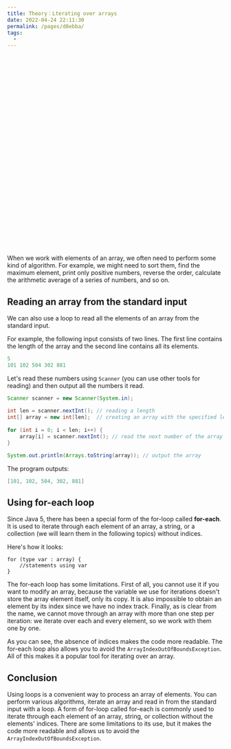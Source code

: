 ```yaml
---
title: Theory：Lterating over arrays
date: 2022-04-24 22:11:30
permalink: /pages/d8ebba/
tags:
  - 
---
```

<div style="background-image: url(https://cdn.jsdelivr.net/gh/JimFKppt/Pictures@master/static_files/img/joe-woods-4Zaq5xY5M_c-unsplash.jpg); background-size:cover;">
    <iframe :src="$withBase('/markmap/Markmap_Theory：Lterating over arrays.html')" width="100%" height="450" frameborder="0" scrolling="No" leftmargin="0" topmargin="0"></iframe>
</div>

When we work with elements of an array, we often need to perform some kind of algorithm. For example, we might need to sort them, find the maximum element, print only positive numbers, reverse the order, calculate the arithmetic average of a series of numbers, and so on.

## Reading an array from the standard input

We can also use a loop to read all the elements of an array from the standard input.

For example, the following input consists of two lines. The first line contains the length of the array and the second line contains all its elements.

```java
5
101 102 504 302 881
```

Let's read these numbers using `Scanner` (you can use other tools for reading) and then output all the numbers it read.

```java
Scanner scanner = new Scanner(System.in);
        
int len = scanner.nextInt(); // reading a length
int[] array = new int[len];  // creating an array with the specified length
        
for (int i = 0; i < len; i++) {
    array[i] = scanner.nextInt(); // read the next number of the array
}

System.out.println(Arrays.toString(array)); // output the array
```

The program outputs:

```java
[101, 102, 504, 302, 881]
```

## Using for-each loop

Since Java 5, there has been a special form of the for-loop called **for-each**. It is used to iterate through each element of an array, a string, or a collection (we will learn them in the following topics) without indices.

Here's how it looks:

```no-highlight
for (type var : array) { 
    //statements using var
}
```

The for-each loop has some limitations. First of all, you cannot use it if you want to modify an array, because the variable we use for iterations doesn't store the array element itself, only its copy. It is also impossible to obtain an element by its index since we have no index track. Finally, as is clear from the name, we cannot move through an array with more than one step per iteration: we iterate over each and every element, so we work with them one by one.

As you can see, the absence of indices makes the code more readable. The for-each loop also allows you to avoid the `ArrayIndexOutOfBoundsException`. All of this makes it a popular tool for iterating over an array.

## Conclusion

Using loops is a convenient way to process an array of elements. You can perform various algorithms, iterate an array and read in from the standard input with a loop. A form of for-loop called for-each is commonly used to iterate through each element of an array, string, or collection without the elements' indices. There are some limitations to its use, but it makes the code more readable and allows us to avoid the `ArrayIndexOutOfBoundsException`.
